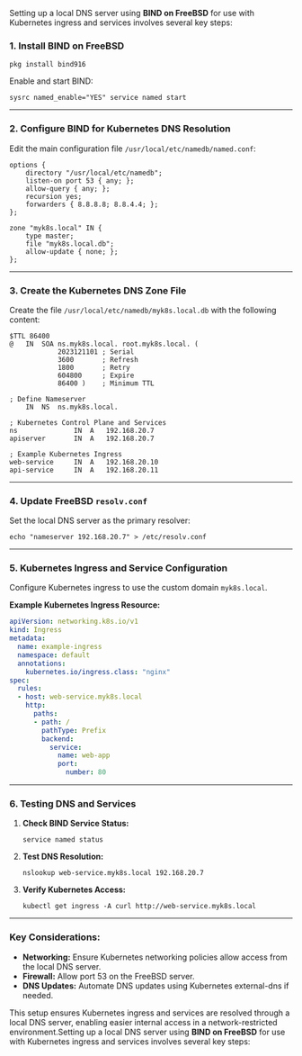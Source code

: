 Setting up a local DNS server using **BIND on FreeBSD** for use with Kubernetes ingress and services involves several key steps:

### **1. Install BIND on FreeBSD**

```shell
pkg install bind916
```

Enable and start BIND:

```shell
sysrc named_enable="YES" service named start
```

---

### **2. Configure BIND for Kubernetes DNS Resolution**

Edit the main configuration file `/usr/local/etc/namedb/named.conf`:

```shell
options {
    directory "/usr/local/etc/namedb";
    listen-on port 53 { any; };
    allow-query { any; };
    recursion yes;
    forwarders { 8.8.8.8; 8.8.4.4; };
};

zone "myk8s.local" IN {
    type master;
    file "myk8s.local.db";
    allow-update { none; };
};
```

---

### **3. Create the Kubernetes DNS Zone File**

Create the file `/usr/local/etc/namedb/myk8s.local.db` with the following content:

```shell
$TTL 86400
@   IN  SOA ns.myk8s.local. root.myk8s.local. (
            2023121101 ; Serial
            3600       ; Refresh
            1800       ; Retry
            604800     ; Expire
            86400 )    ; Minimum TTL

; Define Nameserver
    IN  NS  ns.myk8s.local.

; Kubernetes Control Plane and Services
ns              IN  A   192.168.20.7
apiserver       IN  A   192.168.20.7

; Example Kubernetes Ingress
web-service     IN  A   192.168.20.10
api-service     IN  A   192.168.20.11
```

---

### **4. Update FreeBSD `resolv.conf`**

Set the local DNS server as the primary resolver:

```shell
echo "nameserver 192.168.20.7" > /etc/resolv.conf
```

---

### **5. Kubernetes Ingress and Service Configuration**

Configure Kubernetes ingress to use the custom domain `myk8s.local`.

**Example Kubernetes Ingress Resource:**

```yaml
apiVersion: networking.k8s.io/v1
kind: Ingress
metadata:
  name: example-ingress
  namespace: default
  annotations:
    kubernetes.io/ingress.class: "nginx"
spec:
  rules:
  - host: web-service.myk8s.local
    http:
      paths:
      - path: /
        pathType: Prefix
        backend:
          service:
            name: web-app
            port:
              number: 80
```

---

### **6. Testing DNS and Services**

1. **Check BIND Service Status:**

    `service named status`
    
2. **Test DNS Resolution:**
    
    `nslookup web-service.myk8s.local 192.168.20.7`
    
3. **Verify Kubernetes Access:**
    
    `kubectl get ingress -A curl http://web-service.myk8s.local`
    

---

### Key Considerations:

- **Networking:** Ensure Kubernetes networking policies allow access from the local DNS server.
- **Firewall:** Allow port 53 on the FreeBSD server.
- **DNS Updates:** Automate DNS updates using Kubernetes external-dns if needed.

This setup ensures Kubernetes ingress and services are resolved through a local DNS server, enabling easier internal access in a network-restricted environment.Setting up a local DNS server using **BIND on FreeBSD** for use with Kubernetes ingress and services involves several key steps:

